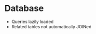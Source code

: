 

Database
========

<ul>
    <li class="fragment">Queries lazily loaded</li>
    <li class="fragment">Related tables not automatically JOINed</li>
</ul>

